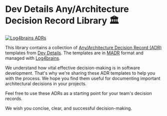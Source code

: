 # Dev Details Any/Architecture Decision Record Library 🏛️

[![Log4brains ADRs](https://dev-details.github.io/adr-library/badge.svg)](https://dev-details.github.io/adr-library/)

This library contains a collection of [Any/Architecture Decision Record  (ADR)](https://adr.github.io/) templates from [Dev Details](https://blog.devdetails.com/). The templates are in [MADR](https://adr.github.io/madr/) format and managed with [Log4brains](https://github.com/thomvaill/log4brains/).

We understand how vital effective decision-making is in software development. That's why we're sharing these ADR templates to help you with the process. We hope you find them useful for documenting important architectural decisions in your projects.

Feel free to use these ADRs as a starting point for your team's decision records. 

We wish you concise, clear, and successful decision-making.
